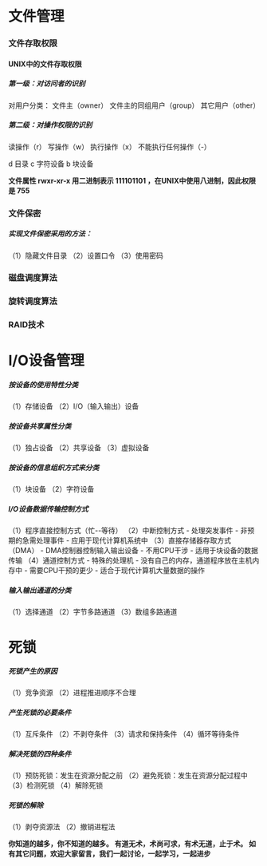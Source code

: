 ﻿# 文件管理
### 文件存取权限
#### UNIX中的文件存取权限
##### 第一级：对访问者的识别
对用户分类：
文件主（owner）
文件主的同组用户（group）
其它用户（other）
##### 第二级：对操作权限的识别
读操作（r）
写操作（w）
执行操作（x）
不能执行任何操作（-）

d     目录
c     字符设备
b     块设备

**文件属性 rwxr-xr-x  用二进制表示 111101101 ，在UNIX中使用八进制，因此权限是 755**

### 文件保密
##### 实现文件保密采用的方法：
（1）隐藏文件目录
（2）设置口令
（3）使用密码

### 磁盘调度算法
### 旋转调度算法
### RAID技术

# I/O设备管理
##### 按设备的使用特性分类
（1）存储设备
（2）I/O（输入输出）设备
##### 按设备共享属性分类
（1）独占设备
（2）共享设备
（3）虚拟设备
##### 按设备的信息组织方式来分类
（1）块设备
（2）字符设备
##### I/O设备数据传输控制方式
（1）程序直接控制方式（忙--等待）
（2）中断控制方式
        - 处理突发事件
        - 非预期的急需处理事件
        - 应用于现代计算机系统中
（3）直接存储器存取方式（DMA）
        - DMA控制器控制输入输出设备
        - 不用CPU干涉
        - 适用于块设备的数据传输
（4）通道控制方式
        - 特殊的处理机
        - 没有自己的内存，通道程序放在主机内存中
        - 需要CPU干预的更少
        - 适合于现代计算机大量数据的操作
##### 输入输出通道的分类
（1）选择通道
（2）字节多路通道
（3）数组多路通道

# 死锁
##### 死锁产生的原因
（1）竞争资源
（2）进程推进顺序不合理
##### 产生死锁的必要条件
（1）互斥条件
（2）不剥夺条件
（3）请求和保持条件
（4）循环等待条件
##### 解决死锁的四种条件
（1）预防死锁：发生在资源分配之前
（2）避免死锁：发生在资源分配过程中
（3）检测死锁
（4）解除死锁

##### 死锁的解除
（1）剥夺资源法
（2）撤销进程法

**你知道的越多，你不知道的越多。
有道无术，术尚可求，有术无道，止于术。
如有其它问题，欢迎大家留言，我们一起讨论，一起学习，一起进步**


